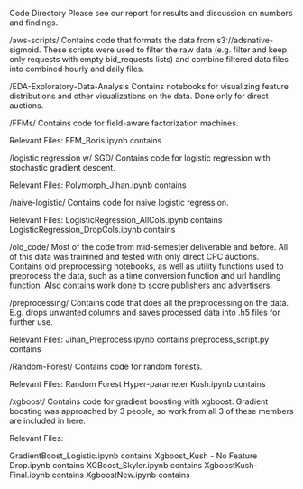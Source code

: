Code Directory
Please see our report for results and discussion on numbers and findings.

/aws-scripts/
Contains code that formats the data from s3://adsnative-sigmoid. These scripts were used to filter the raw data (e.g. filter and keep only requests with empty bid_requests lists) and combine filtered data files into combined hourly and daily files.

/EDA-Exploratory-Data-Analysis
Contains notebooks for visualizing feature distributions and other visualizations on the data. Done only for direct auctions.

/FFMs/
Contains code for field-aware factorization machines.

Relevant Files:
FFM_Boris.ipynb contains  



/logistic regression w/ SGD/
Contains code for logistic regression with stochastic gradient descent.

Relevant Files: 
Polymorph_Jihan.ipynb contains


/naive-logistic/
Contains code for naive logistic regression.

Relevant Files:
LogisticRegression_AllCols.ipynb contains
LogisticRegression_DropCols.ipynb contains


/old_code/
Most of the code from mid-semester deliverable and before. All of this data was trainined and tested with only direct CPC auctions. Contains old preprocessing notebooks, as well as utility functions used to preprocess the data, such as a time conversion function and url handling function. Also contains work done to score publishers and advertisers.

/preprocessing/
Contains code that does all the preprocessing on the data. E.g. drops unwanted columns and saves processed data into .h5 files for further use.

Relevant Files:
Jihan_Preprocess.ipynb contains
preprocess_script.py contains 


/Random-Forest/
Contains code for random forests.

Relevant Files:
Random Forest Hyper-parameter Kush.ipynb contains 

/xgboost/
Contains code for gradient boosting with xgboost. Gradient boosting was approached by 3 people, so work from all 3 of these members are included in here.

Relevant Files:

GradientBoost_Logistic.ipynb contains
Xgboost_Kush - No Feature Drop.ipynb contains
XGBoost_Skyler.ipynb contains
XgboostKush-Final.ipynb contains
XgboostNew.ipynb contains 
